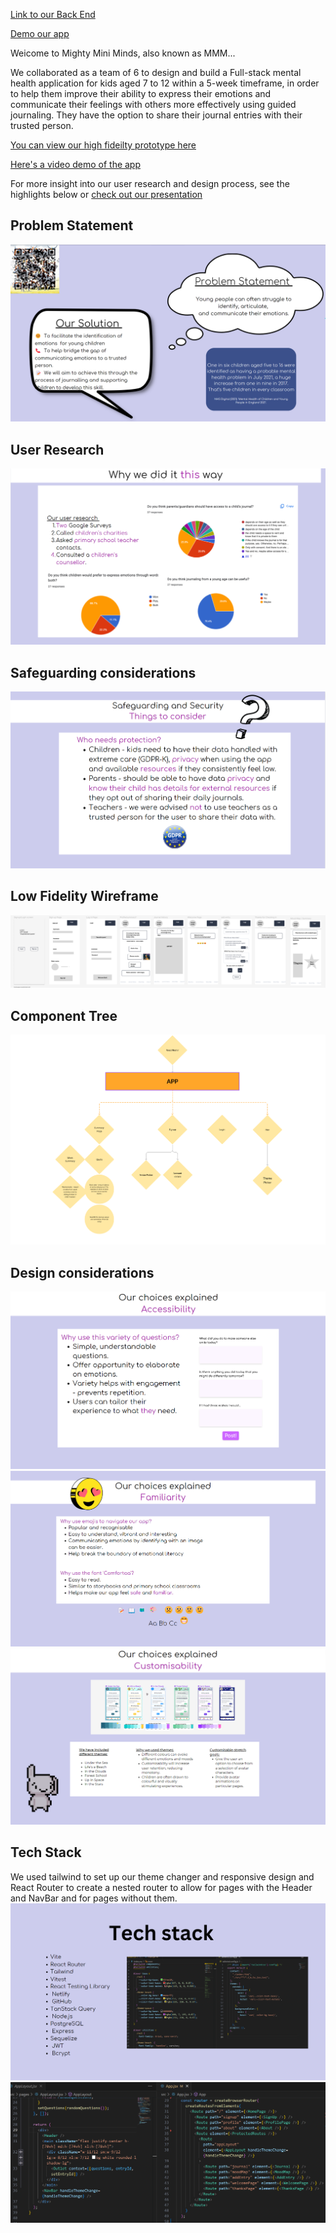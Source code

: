 [Link to our Back End](https://github.com/dlrodev92/mighty_mini_minds_backEnd)

[Demo our app](https://wonderful-paletas-0c1299.netlify.app/)

Weicome to Mighty Mini Minds, also known as MMM... 

We collaborated as a team of 6 to design and build a Full-stack mental health application for kids aged 7 to 12 within a 5-week timeframe, in order to help them improve their ability to express their emotions and communicate their feelings with others more effectively using guided journaling. They have the option to share their journal entries with their trusted person. 

[You can view our high fideilty prototype here](https://shorturl.at/bAHW4)

[Here's a video demo of the app](https://www.youtube.com/watch?v=MhEH8YmNl_Y&ab_channel=GM)

For more insight into our user research and design process, see the highlights below or [check out our presentation](https://www.canva.com/design/DAFo4zRd770/eyrbLyuqBd3gvLHkk7FnFA/view?utm_content=DAFo4zRd770&utm_campaign=designshare&utm_medium=link&utm_source=publishsharelink)

## Problem Statement
![problem_statement](./screenshots/problem_statement.png)
## User Research
![user_research](./screenshots/user_research.png)
## Safeguarding considerations
![safeguarding](./screenshots/safegaurding.png)
## Low Fidelity Wireframe
![low-fi_wireframe](./screenshots/low_fidelity_wireframe.png)
## Component Tree
![component_tree](./screenshots/component_tree.png)
## Design considerations
![accessibilty](./screenshots/accessibility.png)
![familiarity](./screenshots/familiarity.png)
![customisability](./screenshots/customisability.png)
## Tech Stack 
We used tailwind to set up our theme changer and responsive design and React Router to create a nested router to allow for pages with the Header and NavBar and for pages without them. <br>
![tech_stack](./screenshots/tech_stack.png)
![nested_router](./screenshots/nested_router.png)




